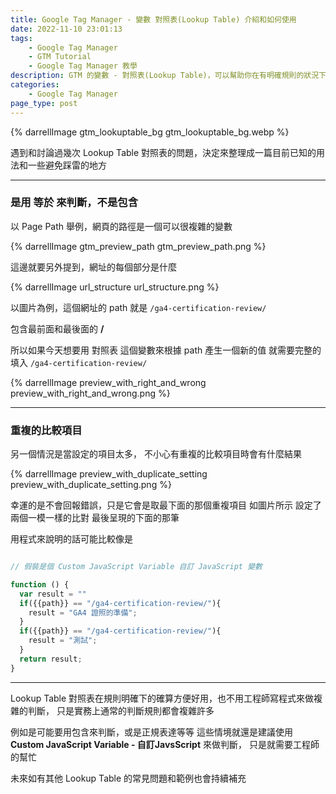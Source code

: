 ```yaml
---
title: Google Tag Manager - 變數 對照表(Lookup Table) 介紹和如何使用
date: 2022-11-10 23:01:13
tags:
    - Google Tag Manager
    - GTM Tutorial
    - Google Tag Manager 教學
description: GTM 的變數 - 對照表(Lookup Table)，可以幫助你在有明確規則的狀況下改寫變數中的值，用來去蕪存菁或是直接改成想要的資料格式。只需要注意他的運算規則是等於(==)而不是包含
categories: 
    - Google Tag Manager
page_type: post
---
```

{% darrellImage gtm_lookuptable_bg gtm_lookuptable_bg.webp %}

遇到和討論過幾次 Lookup Table 對照表的問題，決定來整理成一篇目前已知的用法和一些避免踩雷的地方

---

### 是用 等於 來判斷，不是包含

以 Page Path 舉例，網頁的路徑是一個可以很複雜的變數

{% darrellImage gtm_preview_path gtm_preview_path.png %}

這邊就要另外提到，網址的每個部分是什麼

{% darrellImage url_structure url_structure.png %}

以圖片為例，這個網址的 path 就是
`/ga4-certification-review/`

包含最前面和最後面的 **/**

所以如果今天想要用 對照表 這個變數來根據 path 產生一個新的值
就需要完整的填入 
`/ga4-certification-review/`

{% darrellImage preview_with_right_and_wrong preview_with_right_and_wrong.png %}

---

### 重複的比較項目

另一個情況是當設定的項目太多，
不小心有重複的比較項目時會有什麼結果

{% darrellImage preview_with_duplicate_setting preview_with_duplicate_setting.png %}

幸運的是不會回報錯誤，只是它會是取最下面的那個重複項目
如圖片所示
設定了兩個一模一樣的比對
最後呈現的下面的那筆

用程式來說明的話可能比較像是
```javascript

// 假裝是個 Custom JavaScript Variable 自訂 JavaScript 變數

function () {
  var result = ""
  if({{path}} == "/ga4-certification-review/"){
    result = "GA4 證照的準備";
  }
  if({{path}} == "/ga4-certification-review/"){
    result = "測試";
  }
  return result;	
}
```

---

Lookup Table 對照表在規則明確下的確算方便好用，也不用工程師寫程式來做複雜的判斷，
只是實務上通常的判斷規則都會複雜許多

例如是可能要用包含來判斷，或是正規表達等等
這些情境就還是建議使用 **Custom JavaScript Variable - 自訂JavsScript** 來做判斷，
只是就需要工程師的幫忙

未來如有其他 Lookup Table 的常見問題和範例也會持續補充
